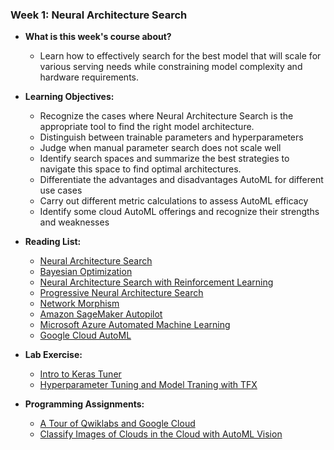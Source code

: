 ### Week 1: Neural Architecture Search

* **What is this week's course about?**
  * Learn how to effectively search for the best model that will scale for various serving needs while constraining model complexity and hardware requirements.

* **Learning Objectives:**
  * Recognize the cases where Neural Architecture Search is the appropriate tool to find the right model architecture.
  * Distinguish between trainable parameters and hyperparameters
  * Judge when manual parameter search does not scale well
  * Identify search spaces and summarize the best strategies to navigate this space to find optimal architectures.
  * Differentiate the advantages and disadvantages AutoML for different use cases
  * Carry out different metric calculations to assess AutoML efficacy
  * Identify some cloud AutoML offerings and recognize their strengths and weaknesses

* **Reading List:**
  * [Neural Architecture Search](https://arxiv.org/pdf/1808.05377.pdf)
  * [Bayesian Optimization](https://distill.pub/2020/bayesian-optimization/)
  * [Neural Architecture Search with Reinforcement Learning](https://arxiv.org/pdf/1611.01578.pdf)
  * [Progressive Neural Architecture Search](https://arxiv.org/pdf/1712.00559.pdf)
  * [Network Morphism](https://arxiv.org/abs/1603.01670)
  * [Amazon SageMaker Autopilot](https://aws.amazon.com/sagemaker/autopilot)
  * [Microsoft Azure Automated Machine Learning](https://azure.microsoft.com/en-in/services/machine-learning/automatedml/)
  * [Google Cloud AutoML](https://cloud.google.com/automl)

* **Lab Exercise:**
  * [Intro to Keras Tuner]()
  * [Hyperparameter Tuning and Model Traning with TFX](https://github.com/yifang-psu/Coursera_AI_ML_Courses/blob/main/MLOps/Pipelines_in_Production/Week_1/Lab/C3_W1_Lab_2_TFX_Tuner_and_Trainer.ipynb)
 
* **Programming Assignments:**
  * [A Tour of Qwiklabs and Google Cloud]()
  * [Classify Images of Clouds in the Cloud with AutoML Vision]()
